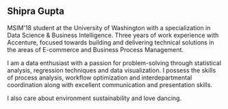 ## Shipra Gupta

MSIM'18 student at the University of Washington with a specialization in Data Science & Business Intelligence. Three years of work experience with Accenture, focused towards building and delivering technical solutions in the areas of E-commerce and Business Process Management. 

I am a data enthusiast with a passion for problem-solving through statistical analysis, regression techniques and data visualization. I possess the skills of process analysis, workflow optimization and interdepartmental coordination along with excellent communication and presentation skills. 

I also care about environment sustainability and love dancing.

